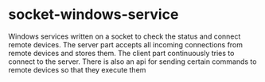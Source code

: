 # socket-windows-service
Windows services written on a socket to check the status and connect remote devices. The server part accepts all incoming connections from remote devices and stores them. The client part continuously tries to connect to the server. There is also an api for sending certain commands to remote devices so that they execute them
